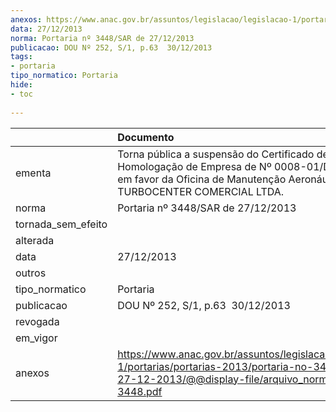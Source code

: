 ```yaml
---
anexos: https://www.anac.gov.br/assuntos/legislacao/legislacao-1/portarias/portarias-2013/portaria-no-3448-sar-de-27-12-2013/@@display-file/arquivo_norma/PA2013-3448.pdf
data: 27/12/2013
norma: Portaria nº 3448/SAR de 27/12/2013
publicacao: DOU Nº 252, S/1, p.63  30/12/2013
tags:
- portaria
tipo_normatico: Portaria
hide: 
- toc 
 
---
```


|                    | Documento                                                                                                                                                               |
|:-------------------|:------------------------------------------------------------------------------------------------------------------------------------------------------------------------|
| ementa             | Torna pública a suspensão do Certificado de Homologação de Empresa de Nº 0008-01/DAC, emitido em favor da Oficina de Manutenção Aeronáutica TURBOCENTER COMERCIAL LTDA. |
| norma              | Portaria nº 3448/SAR de 27/12/2013                                                                                                                                      |
| tornada_sem_efeito |                                                                                                                                                                         |
| alterada           |                                                                                                                                                                         |
| data               | 27/12/2013                                                                                                                                                              |
| outros             |                                                                                                                                                                         |
| tipo_normatico     | Portaria                                                                                                                                                                |
| publicacao         | DOU Nº 252, S/1, p.63  30/12/2013                                                                                                                                       |
| revogada           |                                                                                                                                                                         |
| em_vigor           |                                                                                                                                                                         |
| anexos             | https://www.anac.gov.br/assuntos/legislacao/legislacao-1/portarias/portarias-2013/portaria-no-3448-sar-de-27-12-2013/@@display-file/arquivo_norma/PA2013-3448.pdf       |